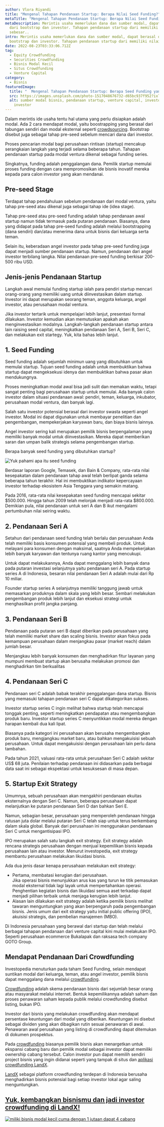 ```yaml
---
author: Vlora Riyandi
title: "Mengenal Tahapan Pendanaan Startup: Berapa Nilai Seed Funding?"
metaTitle: "Mengenal Tahapan Pendanaan Startup: Berapa Nilai Seed Funding? | LandX"
metaDescription: Merintis usaha memerlukan dana dan sumber modal, dapat berasal
  dari bootstrap dan investor. Tahapan pendanaan startup dari memiliki nilai
  sebesar..
intro: Merintis usaha memerlukan dana dan sumber modal, dapat berasal dari
  bootstrap dan investor. Tahapan pendanaan startup dari memiliki nilai sebesar
date: 2022-08-23T03:33:06.712Z
tag:
  - Equity Crowdfunding
  - Securities Crowdfunding
  - Bisnis Modal Kecil
  - Situs Crowdfunding
  - Venture Capital
category:
  - Bisnis
featuredImage:
  title: "  Mengenal Tahapan Pendanaan Startup: Berapa Seed Funding yang Dibutuhkan?"
  src: https://images.unsplash.com/photo-1517048676732-d65bc937f952?ixlib=rb-1.2.1&ixid=MnwxMjA3fDB8MHxwaG90by1wYWdlfHx8fGVufDB8fHx8&auto=format&fit=crop&w=870&q=80
  alt: sumber modal bisnis, pendanaan startup, venture capital, investor, angel
    investor
---
```

Dalam merintis ide usaha tentu hal utama yang perlu disiapkan adalah modal. Ada 2 cara mendapat modal, yaitu boostrapping yang berasal dari tabungan sendiri dan modal eksternal seperti [crowdsourcing](https://landx.id/). Bootstrap disebut juga sebagai tahap pre-seed sebelum mencari dana dari investor.

Proses pencarian modal bagi perusahaan rintisan (startup) mencakup serangkaian langkah yang terjadi selama beberapa tahun. Tahapan pendanaan startup pada modal ventura dikenal sebagai funding series. 

Singkatnya, funding adalah penggalangan dana. Pemilik startup memulai proses funding dengan cara mempromosikan ide bisnis inovatif mereka kepada para calon investor yang akan mendanai.

## Pre-seed Stage

Terdapat tahap pendahuluan sebelum pendanaan dari modal ventura, yaitu tahap pre-seed atau dikenal juga sebagai tahap ide (idea stage). 

Tahap pre-seed atau pre-seed funding adalah tahap pendanaan awal startup namun tidak termasuk pada putaran pendanaan. Biasanya, dana yang didapat pada tahap pre-seed funding adalah melalui bootstrapping (dana sendiri) dan/atau menerima dana untuk bisnis dari keluarga serta teman.

Selain itu, keberadaan angel investor pada tahap pre-seed funding juga dapat menjadi sumber pendanaan startup. Namun, pendanaan dari angel investor terbilang langka. Nilai pendanaan pre-seed funding berkisar 200-500 ribu USD.

## Jenis-jenis Pendanaan Startup

Langkah awal memulai funding startup ialah para pendiri startup mencari orang-orang yang memiliki uang untuk diinvestasikan dalam startup. Investor ini dapat merupakan seorang teman, anggota keluarga, angel investor, atau perusahaan modal ventura. 

Jika investor tertarik untuk mempelajari lebih lanjut, presentasi formal dilakukan. Investor kemudian akan memutuskan apakah akan menginvestasikan modalnya. Langkah-langkah pendanaan startup antara lain raising seed capital, meningkatkan pendanaan Seri A, Seri B, Seri C, dan melakukan exit startegy. Yuk, kita bahas lebih lanjut.

## 1. Seed Funding

Seed funding adalah sejumlah minimun uang yang dibutuhkan untuk memulai startup. Tujuan seed funding adalah untuk membuktikan bahwa startup dapat mengeksekusi idenya dan membuktikan bahwa pasar akan mendukungnya. 

Proses meningkatkan modal awal bisa jadi sulit dan memakan waktu, tetapi sangat penting bagi perusahaan startup untuk memulai. Ada banyak calon investor dalam situasi pendanaan awal: pendiri, teman, keluarga, inkubator, perusahaan modal ventura, dan banyak lagi.

Salah satu investor potensial berasal dari investor swasta seperti angel investor. Modal ini dapat digunakan untuk membayar penelitian dan pengembangan, mempekerjakan karyawan baru, dan biaya bisnis lainnya. 

Angel investor sering kali merupakan pemilik bisnis berpengalaman yang memiliki banyak modal untuk diinvestasikan. Mereka dapat memberikan saran dan umpan balik strategis selama pengembangan startup.

Berapa banyak seed funding yang dibutuhkan startup?

![Yuk pahami apa itu seed funding](https://lh5.googleusercontent.com/8cgDu-rFhT6lvRMiS_mSLMByWEgq4_dIqUStE_KadtNvhXczAMf1I4WcoPWbb2fwHvvDsAZtG5OvMNGg0Zb5TWXD1Zu_i8Fr1p-cr4iYaR37zz87uL2L2ss-uTm6CeXmlZ6AV6r9iHwKo_X-3g "Memahami apa itu pendanaan startup untuk bisnis")

Berdasar laporan Google, Temasek, dan Bain & Company, rata-rata nilai kesepakatan dalam pendanaan tahap awal telah berlipat ganda selama beberapa tahun terakhir. Hal ini membuktikan indikator kepercayaan investor terhadap ekosistem Asia Tenggara yang semakin matang. 

Pada 2016, rata-rata nilai kesepakatan seed funding mencapai sekitar $500.000. Hingga tahun 2009 telah melonjak menjadi rata-rata $800.000. Demikian pula, nilai pendanaan untuk seri A dan B ikut mengalami pertumbuhan nilai seiring waktu.

## 2. Pendanaan Seri A

Setahun dari pendanaan seed funding telah berlalu dan perusahaan Anda telah memiliki basis konsumen potensial yang membeli produk. Untuk melayani para konsumen dengan maksimal, saatnya Anda mempekerjakan lebih banyak karyawan dan tentunya ruang kantor yang mencukupi.

Untuk dapat melakukannya, Anda dapat menggalang lebih banyak dana pada putaran investasi selanjutnya yaitu pendanaan seri A. Pada startup series A di Indonesia, besaran nilai pendanaan Seri A adalah mulai dari Rp 10 miliar.

Founder startup series A selanjutnya memiliki tanggung jawab untuk memasarkan produknya dalam skala yang lebih besar. Sembari melakukan pengembangan produk lebih lanjut dan eksekusi strategi untuk menghasilkan profit jangka panjang.

## 3. Pendanaan Seri B

Pendanaan pada putaran seri B dapat diberikan pada perusahaan yang telah memiliki market share dan scaling bisnis. Investor akan fokus pada kemampuan perusahaan dalam menjangkau pasar (market reach) dalam jumlah besar.

Menjangkau lebih banyak konsumen dan menghadirkan fitur layanan yang mumpuni membuat startup akan berusaha melakukan promosi dan menghadirkan tim berkualitas

## 4. Pendanaan Seri C

Pendanaan seri C adalah babak terakhir penggalangan dana startup. Bisnis yang memasuki tahapan pendanaan seri C dapat dikategorikan sukses. 

Investor startup series C ingin melihat bahwa startup telah mencapai tonggak penting, seperti meningkatkan pendapatan atau mengembangkan produk baru. Investor startup series C menyuntikkan modal mereka dengan harapan kembali dua kali lipat.

Biasanya pada kategori ini perusahaan akan berusaha mengembangkan produk baru, mengjangkau market baru, atau bahkan mengakuisisi sebuah perusahaan. Untuk dapat mengakuisisi dengan perusahaan lain perlu dana tambahan.

Pada tahun 2021, valuasi rata-rata untuk perusahaan Seri C adalah sekitar US$ 68 juta. Penilaian terhadap pendanaan ini didasarkan pada berbagai data saat ini sebagai ekspektasi untuk kesuksesan di masa depan. 

## 5. Startup Exit Strategy

Umumnya, sebuah perusahaan akan mengakhiri pendanaan ekuitas eksternalnya dengan Seri C. Namun, beberapa perusahaan dapat melanjutkan ke putaran pendanaan Seri D dan bahkan Seri E. 

Namun, sebagian besar, perusahaan yang memperoleh pendanaan hingga ratusan juta dolar melalui putaran Seri C telah siap untuk terus berkembang dalam skala global. Banyak dari perusahaan ini menggunakan pendanaan Seri C untuk mengantisipasi IPO. 

IPO merupakan salah satu langkah exit strategy. Exit strategy adalah rencana strategis perusahaan dengan menjual kepemilikan bisnis kepada perusahaan lain atau investor. Menurut investopedia, exit strategy membantu perusahaan melakukan likuidasi bisnis.

Ada dua jenis dasar kenapa perusahaan melakukan exit strategy:

* Pertama, membatasi kerugian dari perusahaan.\
  Jika operasi bisnis menunjukkan arus kas yang turun ke titik pemasukan modal eksternal tidak lagi layak untuk mempertahankan operasi. Penghentian kegiatan bisnis dan likuidasi semua aset terkadap dapat menjadi pilihan terbaik untuk menjaga kerugian lebih lanjut.
* Alasan lain dilakukan exit strategy adalah ketika pemilik bisnis melihat tawaran menguntungkan yang akan berpengaruh pada pengembangan bisnis. Jenis umum dari exit strategy yaitu initial public offering (IPO), akuisisi strategis, dan pembelian manajemen (MBO).

Di Indonesia perusahaan yang berawal dari startup dan telah melalui berbagai tahapan pendanaan dari venture capital kini mulai melakukan IPO. Seperti perusahaan ecommerce Bukalapak dan raksasa tech company GOTO Group.

## Mendapat Pendanaan Dari Crowdfunding

Investopedia menuturkan pada taham Seed Funding, selain mendapat suntikan modal dari keluarga, teman, atau angel investor, pemilik bisnis dapat menggalang dana melalui [crowdfunding](https://landx.id/).

[Crowdfunding](https://landx.id/) adalah skema pendanaan bisnis dari sejumlah besar orang atau masyarakat melalui internet. Bentuk kepemilikannya adalah saham dan proses penawaran saham kepada publik melalui crowdfunding disebut listing, bukan IPO.

Investor dari bisnis yang melakukan crowdfunding akan mendapat persentase keuntungan dari modal yang diberikan. Keuntungan ini disebut sebagai dividen yang akan dibagikan rutin sesuai penawaran di awal. Penawaran awal perusahaan yang listing di crowdfunding dapat ditemukan di dokumen prospektus.

Pada [crowdfunding](https://landx.id/) biasanya pemilik bisnis akan menargetkan untuk ekspansi cabang baru dan pemilik modal sebagai investor dapat memiliki ownership cabang tersebut. Calon investor pun dapat memilih sendiri project bisnis yang ingin didanai seperti yang tampak di situs dan [aplikasi crowdfunding LandX](https://landx.id/).

[LandX](https://landx.id/) sebagai platform crowdfunding terdepan di Indonesia berusaha menghadirkan bisnis potensial bagi setiap investor lokal agar saling menguntungkan. 

## [Yuk, kembangkan bisnismu dan jadi investor crowdfunding di LandX!](https://landx.id/?utm_source=Blog&utm_medium=organic+keyword&utm_campaign=blog&utm_id=Blog)

[![miliki bisnis modal kecil cuma dengan 1 jutaan dapat 4 cabang ](https://accountgram-production.sfo2.cdn.digitaloceanspaces.com/landx_ghost/2021/11/jadi-owner-bisnis-hanya-1-jutaan-dengan-cuan-yang-sangat-menjanjikan.png)](https://landx.id/?utm_source=Blog&utm_medium=organic+keyword&utm_campaign=blog&utm_id=Blog)